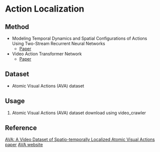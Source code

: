 # Action Localization

## Method
- Modeling Temporal Dynamics and Spatial Configurations of Actions Using Two-Stream Recurrent Neural Networks
  - [Paper](https://arxiv.org/abs/1704.02581)
- Video Action Transformer Network
  - [Paper](https://arxiv.org/abs/1812.02707)

## Dataset
- Atomic Visual Actions (AVA) dataset

## Usage
1. Atomic Visual Actions (AVA) dataset download using video_crawler

## Reference
[AVA: A Video Dataset of Spatio-temporally Localized Atomic Visual Actions paper](https://arxiv.org/abs/1705.08421)
[AVA website](https://research.google.com/ava/)
